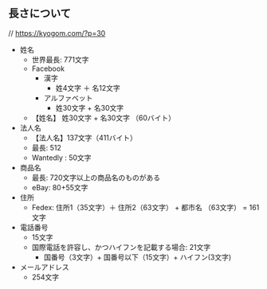 
## 長さについて
// https://kyogom.com/?p=30

- 姓名
	- 世界最長: 771文字
	- Facebook
		- 漢字　
			- 姓4文字 ＋ 名12文字
		- アルファベット　
			- 姓30文字 + 名30文字
	- 【姓名】 姓30文字 + 名30文字 （60バイト）
- 法人名
	- 【法人名】137文字（411バイト）
	- 最長: 512
	- Wantedly : 50文字
- 商品名
	- 最長: 720文字以上の商品名のものがある
	- eBay: 80+55文字
- 住所
	- Fedex: 住所1（35文字）＋ 住所2（63文字） + 都市名 （63文字） = 161文字
- 電話番号
	- 15文字
	- 国際電話を許容し、かつハイフンを記載する場合: 21文字
		- 国番号（3文字）+ 国番号以下（15文字）+ ハイフン(3文字)
- メールアドレス
	- 254文字

